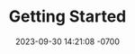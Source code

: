 ---
layout: page
title:  "Getting Started"
has_children: true
date:   2023-09-30 14:21:08 -0700
nav_order: 1
---